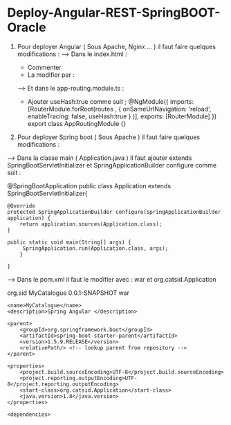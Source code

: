 # Deploy-Angular-REST-SpringBOOT-Oracle

1. Pour deployer Angular ( Sous Apache, Nginx ... ) il faut faire quelques modifications : 
   --> Dans le index.html : 
    * Commenter <!--<base href="/">-->
    * La modifier par : <script>document.write('<base href="' + document.location + '" />');</script>
    
   --> Et dans le app-routing.module.ts : 
    * Ajouter useHash:true comme suit ; 
       @NgModule({ 
    imports: [RouterModule.forRoot(routes , {
        onSameUrlNavigation: 'reload',
        enableTracing: false,
        useHash:true
      }  )],
    exports: [RouterModule]
})
export class AppRoutingModule {}

2. Pour deployer Spring boot ( Sous Apache ) il faut faire quelques modifications : 

  --> Dans la classe main ( Application.java ) il faut ajouter 
  extends SpringBootServletInitializer et SpringApplicationBuilder configure comme suit :
  
  @SpringBootApplication
public class Application extends SpringBootServletInitializer{

    @Override
    protected SpringApplicationBuilder configure(SpringApplicationBuilder application) {
        return application.sources(Application.class);
    }

	public static void main(String[] args) {
		 SpringApplication.run(Application.class, args);
		}
    
    }


  --> Dans le pom.xml il faut le modifier avec : 
  	<packaging>war</packaging> et <start-class>org.catsid.Application</start-class>
  
  <groupId>org.sid</groupId>
	<artifactId>MyCatalogue</artifactId>
	<version>0.0.1-SNAPSHOT</version>
	<packaging>war</packaging>

	<name>MyCatalogue</name>
	<description>Spring Angular </description>

	<parent>
		<groupId>org.springframework.boot</groupId>
		<artifactId>spring-boot-starter-parent</artifactId>
		<version>1.5.9.RELEASE</version>
		<relativePath/> <!-- lookup parent from repository -->
	</parent>

	<properties>
		<project.build.sourceEncoding>UTF-8</project.build.sourceEncoding>
		<project.reporting.outputEncoding>UTF-8</project.reporting.outputEncoding>
		<start-class>org.catsid.Application</start-class>
		<java.version>1.8</java.version>
	</properties>

	<dependencies>

